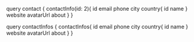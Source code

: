 query contact {
  contactInfo(id: 2){
    id
    email
    phone
    city
    country{
      id
      name
    }
    website
    avatarUrl
    about
  }
}

query contactInfos {
  contactInfos{
    id
    email
    phone
    city
    country{
      id
      name
    }
    website
    avatarUrl
    about
  }
}